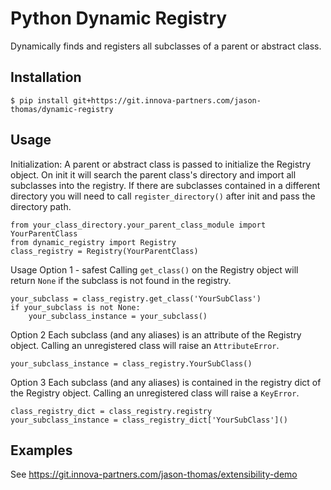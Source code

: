 # Python Dynamic Registry

Dynamically finds and registers all subclasses of a parent or abstract class. 



## Installation 

    $ pip install git+https://git.innova-partners.com/jason-thomas/dynamic-registry


## Usage

Initialization:
A parent or abstract class is passed to initialize the Registry object. On init it will search the 
parent class's directory and import all subclasses into the registry. If there are subclasses contained 
in a different directory you will need to call `register_directory()` after init and pass the directory path.

    from your_class_directory.your_parent_class_module import YourParentClass
    from dynamic_registry import Registry
    class_registry = Registry(YourParentClass)


Usage Option 1 - safest
Calling `get_class()` on the Registry object will return `None` 
if the subclass is not found in the registry.

    your_subclass = class_registry.get_class('YourSubClass')
    if your_subclass is not None:
        your_subclass_instance = your_subclass()


Option 2
Each subclass (and any aliases) is an attribute of the Registry object.
Calling an unregistered class will raise an `AttributeError`.

    your_subclass_instance = class_registry.YourSubClass()


Option 3
Each subclass (and any aliases) is contained in the registry dict of the Registry object.
Calling an unregistered class will raise a `KeyError`.

    class_registry_dict = class_registry.registry
    your_subclass_instance = class_registry_dict['YourSubClass']() 



## Examples 

See https://git.innova-partners.com/jason-thomas/extensibility-demo
